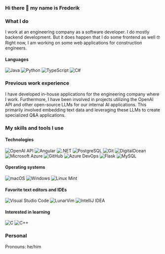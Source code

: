 ### Hi there 👋 my name is Frederik

### What I do

I work at an engineering company as a software developer. I do mostly backend development. But it does happen that I do some frontend as well 🤓 
Right now, I am working on some web applications for construction engineers.

#### Languages 
![Java](https://img.shields.io/badge/Java-%23FF0000?style=flat-square&logo=java&logoColor=white)
![Python](https://img.shields.io/badge/Python-%233776AB?style=flat-square&logo=python&logoColor=white)
![TypeScript](https://img.shields.io/badge/TypeScript-%233178C6?style=flat-square&logo=typescript&logoColor=white)
![C#](https://img.shields.io/badge/C%23-%23239120?style=flat-square&logo=c-sharp&logoColor=white)
<!--
<details>
<summary>
<h3>More About me</h3>
</summary>
-->
### Previous work experience
I have developed in-house applications for the engineering company where I work. Furthermore, I have been involved in projects utilizing the OpenAI API and other open-source LLMs for our internal AI applications. This primarily involved embedding text data and leveraging these LLMs to create specialized Q&A applications.
  
### My skills and tools I use

#### Technologies
![OpenAI API](https://img.shields.io/badge/OpenAI%20API-%23412991?style=flat-square)
![Angular](https://img.shields.io/badge/Angular-%23DD0031?logo=angular&logoColor=white&style=flat-square)
![.NET](https://img.shields.io/badge/.NET-%23512BD4?logo=dotnet&logoColor=white&style=flat-square)
![PostgreSQL](https://img.shields.io/badge/PostgreSQL-%23336791?style=flat-square&logo=postgresql&logoColor=white)
![Git](https://img.shields.io/badge/Git-%23F05032?style=flat-square&logo=git&logoColor=white)
![DigitalOcean](https://img.shields.io/badge/DigitalOcean-%230080FF?style=flat-square&logo=digitalocean&logoColor=white)
![Microsoft Azure](https://img.shields.io/badge/Microsoft%20Azure-%230078D4?style=flat-square&logo=microsoft-azure&logoColor=white)
![GitHub](https://img.shields.io/badge/GitHub-%23181717?style=flat-square&logo=github&logoColor=white)
![Azure DevOps](https://img.shields.io/badge/Azure%20DevOps-%230078D7?style=flat-square&logo=azure-devops&logoColor=white)
![Flask](https://img.shields.io/badge/Flask-%23000000?logo=flask&logoColor=white&style=flat-square)
![MySQL](https://img.shields.io/badge/MySQL-%234479A1?style=flat-square&logo=mysql&logoColor=white)

#### Operating systems
![macOS](https://img.shields.io/badge/macOS-%23000000?style=flat-square&logo=apple&logoColor=white)
![Windows](https://img.shields.io/badge/Windows-%230078D6?style=flat-square&logo=windows&logoColor=white)
![Linux Mint](https://img.shields.io/badge/Linux%20Mint-%2387CF3E?style=flat-square&logo=linux-mint&logoColor=white)

#### Favorite text editors and IDEs
![Visual Studio Code](https://img.shields.io/badge/Visual%20Studio%20Code-%23007ACC?style=flat-square&logo=visual-studio-code&logoColor=white)
![LunarVim](https://img.shields.io/badge/LunarVim-%237F00FF?style=flat-square&logo=vim&logoColor=white)
![IntelliJ IDEA](https://img.shields.io/badge/IntelliJ%20IDEA-%23000000?style=flat-square&logo=intellij-idea&logoColor=white)

#### Interested in learning
![C](https://img.shields.io/badge/C-%23000000?style=flat-square&logo=c&logoColor=white)
![C++](https://img.shields.io/badge/C++-%23000000?style=flat-square&logo=c%2B%2B&logoColor=white)

### Personal

Pronouns: he/him

</details>

<!--
**FrederikGJ/FrederikGJ** is a ✨ _special_ ✨ repository because its `README.md` (this file) appears on your GitHub profile.

Here are some ideas to get you started:

- 🔭 I’m currently working on ...
- 🌱 I’m currently learning ...
- 👯 I’m looking to collaborate on ...
- 🤔 I’m looking for help with ...
- 💬 Ask me about ...
- 📫 How to reach me: ...
- 😄 Pronouns: ...
- ⚡ Fun fact: ...
-->
